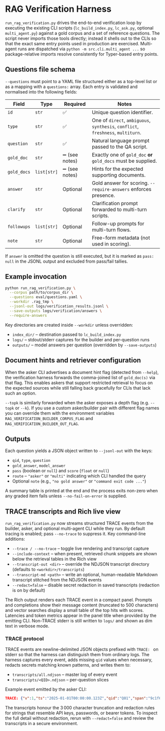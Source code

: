 # RAG Verification Harness

`run_rag_verification.py` drives the end-to-end verification loop by executing
the existing CLI scripts (`lc_build_index.py`, `lc_ask.py`, optional
`multi_agent.py`) against a gold corpus and a set of reference questions. The
script never imports those tools directly; instead it shells out to the CLIs so
that the exact same entry points used in production are exercised. Multi-agent
runs are dispatched via `python -m src.cli.multi_agent ...` so package-relative
imports resolve consistently for Typer-based entry points.

## Questions file schema

`--questions` must point to a YAML file structured either as a top-level list or
as a mapping with a `questions:` array. Each entry is validated and normalised
into the following fields:

| Field         | Type              | Required | Notes |
| ------------- | ----------------- | -------- | ----- |
| `id`          | `str`             | ✅       | Unique question identifier. |
| `type`        | `str`             | ✅       | One of `direct`, `ambiguous`, `synthesis`, `conflict`, `freshness`, `multiturn`. |
| `question`    | `str`             | ✅       | Natural language prompt passed to the QA script. |
| `gold_doc`    | `str`             | ➖ (see notes) | Exactly one of `gold_doc` **or** `gold_docs` must be supplied. |
| `gold_docs`   | `list[str]`       | ➖ (see notes) | Hints for the expected supporting documents. |
| `answer`      | `str`             | Optional | Gold answer for scoring. `--require-answers` enforces presence. |
| `clarify`     | `str`             | Optional | Clarification prompt forwarded to multi-turn scripts. |
| `followups`   | `list[str]`       | Optional | Follow-up prompts for multi-turn flows. |
| `note`        | `str`             | Optional | Free-form metadata (not used in scoring). |

If `answer` is omitted the question is still executed, but it is marked as
`pass: null` in the JSONL output and excluded from pass/fail tallies.

## Example invocation

```bash
python run_rag_verification.py \
  --corpus path/to/corpus_dir \
  --questions eval/questions.yaml \
  --workdir .rag_tmp \
  --jsonl-out logs/verification_results.jsonl \
  --save-outputs logs/verification/answers \
  --require-answers
```

Key directories are created inside `--workdir` unless overridden:

* `index_dir/` – destination passed to `lc_build_index.py`
* `logs/` – stdout/stderr captures for the builder and per-question runs
* `outputs/` – model answers per question (overridden by `--save-outputs`)

## Document hints and retriever configuration

When the asker CLI advertises a document hint flag (detected from `--help`), the
verification harness forwards the comma-joined list of `gold_doc(s)` via that
flag. This enables askers that support restricted retrieval to focus on the
expected sources while still falling back gracefully for CLIs that lack such an
option.

`--topk` is similarly forwarded when the asker exposes a depth flag (e.g.
`--topk` or `--k`). If you use a custom asker/builder pair with different flag
names you can override them with the environment variables
`RAG_VERIFICATION_BUILDER_CORPUS_FLAG` and
`RAG_VERIFICATION_BUILDER_OUT_FLAG`.

## Outputs

Each question yields a JSON object written to `--jsonl-out` with the keys:

* `qid`, `type`, `question`
* `gold_answer`, `model_answer`
* `pass` (boolean or `null`) and `score` (`float` or `null`)
* `route` – `"asker"` or `"multi"` indicating which CLI handled the query
* Optional `note` (e.g., `"no gold answer"` or `"command exit code ..."`)

A summary table is printed at the end and the process exits non-zero when any
graded item fails unless `--no-fail-on-error` is supplied.

## TRACE transcripts and Rich live view

`run_rag_verification.py` now streams structured TRACE events from the builder,
asker, and optional multi-agent CLI while they run. By default tracing is
enabled; pass `--no-trace` to suppress it. Key command-line additions:

* `--trace / --no-trace` – toggle live rendering and transcript capture
* `--include-context` – when present, retrieved chunk snippets are shown below
  the retrieval tables in the Rich view
* `--transcript-out <dir>` – override the NDJSON transcript directory
  (defaults to `<workdir>/transcripts`)
* `--transcript-md <path>` – write an optional, human-readable Markdown
  transcript stitched from the NDJSON events
* `--redact=false` – disable secret redaction in saved transcripts (redaction is
  on by default)

The Rich output renders each TRACE event in a compact panel. Prompts and
completions show their message content (truncated to 500 characters) and vector
searches display a small table of the top hits with scores. Latencies and token
metrics appear in the panel title when provided by the emitting CLI. Non-TRACE
stderr is still written to `logs/` and shown as dim text in verbose mode.

### TRACE protocol

TRACE events are newline-delimited JSON objects prefixed with `TRACE: ` on
stderr so that the harness can distinguish them from ordinary logs. The harness
captures every event, adds missing `qid` values when necessary, redacts secrets
matching known patterns, and writes them to:

* `transcripts/all.ndjson` – master log of every event
* `transcripts/<QID>.ndjson` – per-question slices

Example event emitted by the asker CLI:

```json
TRACE: {"v":1,"ts":"2025-01-01T00:00:00.123Z","qid":"Q01","span":"9c1f6d5a","role":"user","type":"llm.prompt","name":"langchain.RetrievalQA","detail":{"model":"gpt-4o-mini","messages":[{"role":"system","content":"RetrievalQA"},{"role":"user","content":"Explain alpha?"}]}}
```

The transcripts honour the 3 000 character truncation and redaction rules for
strings that resemble API keys, passwords, or bearer tokens. To inspect the
full detail without redaction, rerun with `--redact=false` and review the
transcripts in a secure environment.
